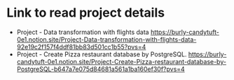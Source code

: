 # Link to read project details

- Project - Data transformation with flights data
  https://burly-candytuft-0e1.notion.site/Project-Data-transformation-with-flights-data-92e19c2f157f4ddf81bb83d501cc1b55?pvs=4
- Project - Create Pizza restaurant database by PostgreSQL.
  https://burly-candytuft-0e1.notion.site/Project-Create-Pizza-restaurant-database-by-PostgreSQL-b647a7e075d84681a561a1ba160ef30f?pvs=4
